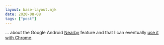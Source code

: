 ```yaml
---
layout: base-layout.njk
date: 2020-08-08
tags: ["post"]
---
```


... about the Google Android [Nearby](https://developers.google.com/nearby) feature and that I can eventually [use it with Chrome](https://www.techbitlo.com/2020/08/google-chrome-nearby-sharing.html).
